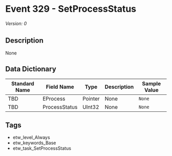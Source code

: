# Event 329 - SetProcessStatus
###### Version: 0

## Description
None

## Data Dictionary
|Standard Name|Field Name|Type|Description|Sample Value|
|---|---|---|---|---|
|TBD|EProcess|Pointer|None|`None`|
|TBD|ProcessStatus|UInt32|None|`None`|

## Tags
* etw_level_Always
* etw_keywords_Base
* etw_task_SetProcessStatus